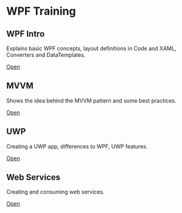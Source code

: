 # WPF Training

## WPF Intro
Explains basic WPF concepts, layout definitions in Code and XAML, Converters and DataTemplates.

[Open](wpf-intro.md)

## MVVM
Shows the idea behind the MVVM pattern and some best practices.

[Open](wpf-mvvm.md)

## UWP
Creating a UWP app, differences to WPF, UWP features.

[Open](uwp.md)

## Web Services
Creating and consuming web services.

[Open](webservices.md)